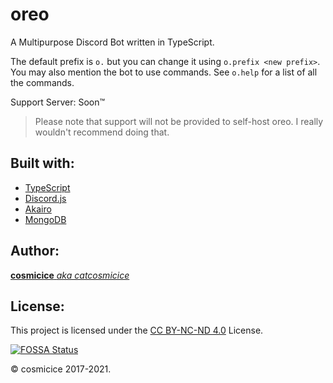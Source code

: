 # oreo

A Multipurpose Discord Bot written in TypeScript.

The default prefix is `o.` but you can change it using `o.prefix <new prefix>`. You may also mention the bot to use commands. See `o.help` for a list of all the commands.

Support Server: Soon&trade;

> Please note that support will not be provided to self-host oreo. I really wouldn't recommend doing that.

## Built with:

* [TypeScript](https://www.typescriptlang.org/)
* [Discord.js](https://discord.js.org/#/)
* [Akairo](https://discord-akairo.github.io/#/)
* [MongoDB](https://www.mongodb.com/)

## Author:

[**cosmicice** *aka catcosmicice*](https://github.com/cosmicicecat)

## License:

This project is licensed under the [CC BY-NC-ND 4.0](LICENSE.md) License.

[![FOSSA Status](https://app.fossa.com/api/projects/git%2Bgithub.com%2Foweo%2Foreo.svg?type=large)](https://app.fossa.com/projects/git%2Bgithub.com%2Foweo%2Foreo?ref=badge_large)

&copy; cosmicice 2017-2021.